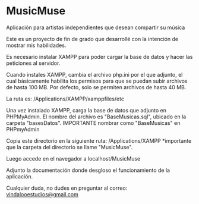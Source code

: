 # MusicMuse
Aplicación para artistas independientes que desean compartir su música

Este es un proyecto de fin de grado que desarrollé con la intención de mostrar mis habilidades.

Es necesario instalar XAMPP para poder cargar la base de datos y hacer las peticiones al servidor.

Cuando instales XAMPP, cambia el archivo php.ini por el que adjunto, el cual básicamente habilita los permisos para que se puedan subir archivos de hasta 100 MB. Por defecto, solo se permiten archivos de hasta 40 MB.

La ruta es:
/Applications/XAMPP/xamppfiles/etc


Una vez instalado XAMPP, carga la base de datos que adjunto en PHPMyAdmin.
El nombre del archivo es "BaseMusicas.sql", ubicado en la carpeta "basesDatos". 
IMPORTANTE nombrar como "BaseMusicas" en PHPmyAdmin

Copia este directorio en la siguiente ruta:
/Applications/XAMPP
*importante que la carpeta del directorio se llame "MusicMuse".

Luego accede en el navegador a localhost/MusicMuse




Adjunto la documentación donde desgloso el funcionamiento de la aplicación.

Cualquier duda, no dudes en preguntar al correo: vindalooestudios@gmail.com
